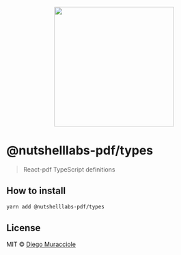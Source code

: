 <p align="center">
  <img src="https://user-images.githubusercontent.com/5600341/27505816-c8bc37aa-587f-11e7-9a86-08a2d081a8b9.png" height="280px">
</p>

# @nutshelllabs-pdf/types

> React-pdf TypeScript definitions

## How to install

```sh
yarn add @nutshelllabs-pdf/types
```

## License

MIT © [Diego Muracciole](http://github.com/diegomura)
